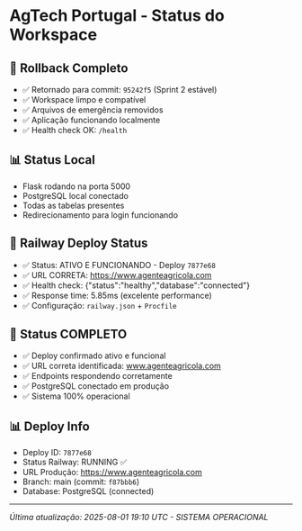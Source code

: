 # AgTech Portugal - Status do Workspace

## 🎯 Rollback Completo
- ✅ Retornado para commit: `95242f5` (Sprint 2 estável)
- ✅ Workspace limpo e compatível
- ✅ Arquivos de emergência removidos
- ✅ Aplicação funcionando localmente
- ✅ Health check OK: `/health`

## 📊 Status Local
- Flask rodando na porta 5000
- PostgreSQL local conectado
- Todas as tabelas presentes
- Redirecionamento para login funcionando

## 🚀 Railway Deploy Status
- ✅ Status: ATIVO E FUNCIONANDO - Deploy `7877e68`
- ✅ URL CORRETA: https://www.agenteagricola.com
- ✅ Health check: {"status":"healthy","database":"connected"}
- ✅ Response time: 5.85ms (excelente performance)
- ✅ Configuração: `railway.json` + `Procfile`

## 🔧 Status COMPLETO
- ✅ Deploy confirmado ativo e funcional
- ✅ URL correta identificada: www.agenteagricola.com
- ✅ Endpoints respondendo corretamente
- ✅ PostgreSQL conectado em produção
- ✅ Sistema 100% operacional

## 📊 Deploy Info
- Deploy ID: `7877e68` 
- Status Railway: RUNNING ✅
- URL Produção: https://www.agenteagricola.com
- Branch: main (commit: `f87bbb6`)
- Database: PostgreSQL (connected)

---
*Última atualização: 2025-08-01 19:10 UTC - SISTEMA OPERACIONAL*
